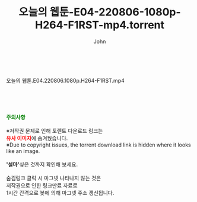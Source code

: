 ﻿---
layout: post
title:  "오늘의 웹툰-E04-220806-1080p-H264-F1RST-mp4.torrent"
author: John
categories: [ 드라마 ]
tags: [  ]
image:  
description: "오늘의 웹툰-E04-220806-1080p-H264-F1RST-mp4 torrent 정보 공유"
toc: true
toc_sticky: true
---

<br>
<div class="view-img">
<a class="view_image" href="https://torrentmobile60.com/bbs/view_image.php?fn=%2Fdata%2Ffile%2Fdrama%2F3735182707_IOafkcPC_ef20660d1bf1c6fcb187d2cc6d7ee0bff356b10a.jpg" target="_blank"><img alt="" class="img-tag" content="https://torrentmobile60.com/data/file/drama/3735182707_IOafkcPC_ef20660d1bf1c6fcb187d2cc6d7ee0bff356b10a.jpg" itemprop="image" src="https://torrentmobile60.com/data/file/drama/thumb-3735182707_IOafkcPC_ef20660d1bf1c6fcb187d2cc6d7ee0bff356b10a_835x2212.jpg"/></a></div><div class="view-content" itemprop="description">
<p>오늘의 웹툰.E04.220806.1080p.H264-F1RST.mp4<br/></p> </div>
    
<br><br><br>
<p data-ke-size="size16"><b><span style="color: green;">주의사항</span></b><br /><br />※저작권 문제로 인해 토렌트 다운로드 링크는<br /><b><span style="color: red;">유사 이미지</span></b>에 숨겨뒀습니다.<br />※Due to copyright issues, the torrent download link is hidden where it looks like an image.<br /><br /><b>'설마'</b>싶은 것까지 확인해 보세요.<br /><br />숨김링크 클릭 시 마그넷 나타나지 않는 것은<br />저작권으로 인한 링크만료 자료로<br />1시간 간격으로 봇에 의해 마그넷 주소 갱신됩니다.</p>
